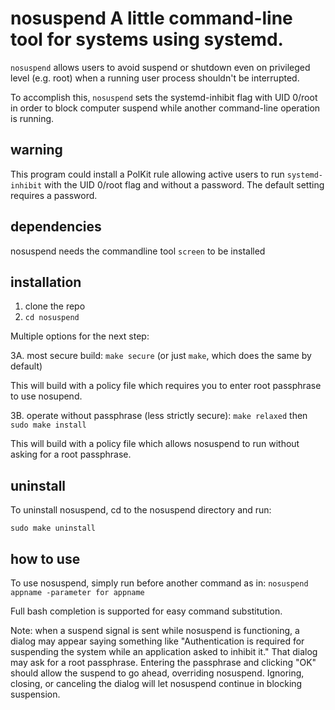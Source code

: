 # nosuspend A little command-line tool for systems using systemd.

`nosuspend` allows users to avoid suspend or shutdown even on privileged level
(e.g. root) when a running user process shouldn't be interrupted.

To accomplish this, `nosuspend` sets the systemd-inhibit flag with UID 0/root in
order to block computer suspend while another command-line operation is running.

## warning

This program could install a PolKit rule allowing active users to run
`systemd-inhibit` with the UID 0/root flag and without a password.  The default
setting requires a password.

## dependencies

nosuspend needs the commandline tool `screen` to be installed

## installation

1. clone the repo
2. `cd nosuspend`

Multiple options for the next step:

3A. most secure build: `make secure` (or just `make`, which does the same by
    default)

This will build with a policy file which requires you to enter root passphrase
to use nosupend.

3B. operate without passphrase (less strictly secure): `make relaxed` then
    `sudo make install`

This will build with a policy file which allows nosuspend to run without asking
for a root passphrase.

## uninstall

To uninstall nosuspend, cd to the nosuspend directory and run:

`sudo make uninstall`

## how to use

To use nosuspend, simply run before another command as in:
`nosuspend appname -parameter for appname`

Full bash completion is supported for easy command substitution.

Note: when a suspend signal is sent while nosuspend is functioning, a dialog may
appear saying something like "Authentication is required for suspending the
system while an application asked to inhibit it." That dialog may ask for a root
passphrase. Entering the passphrase and clicking "OK" should allow the suspend
to go ahead, overriding nosuspend. Ignoring, closing, or canceling the dialog
will let nosuspend continue in blocking suspension.

